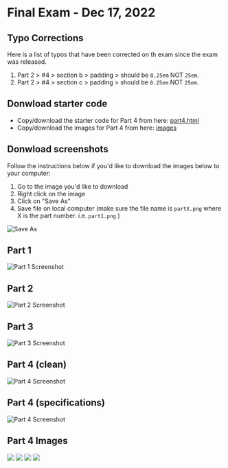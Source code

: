 # Final Exam - Dec 17, 2022

## Typo Corrections
Here is a list of typos that have been corrected on th exam since the exam was released. 

1. Part 2 > #4 > section b > padding > should be `0.25em` NOT `25em`. 
2. Part 2 > #4 > section c > padding > should be `0.25em` NOT `25em`. 

## Donwload starter code
- Copy/download the starter code for Part 4 from here: [part4.html](https://github.com/Parsa-Rajabi/cis-145/blob/main/final/part4.html)
- Copy/download the images for Part 4 from here: [images](https://github.com/Parsa-Rajabi/cis-145/tree/main/final/images)

## Donwload screenshots

Follow the instructions below if you'd like to download the images below to your computer:
1. Go to the image you'd like to download
2. Right click on the image
3. Click on "Save As"
4. Save file on local computer (make sure the file name is `partX.png` where X is the part number. i.e. `part1.png` )

![Save As](final/saveAs.png)

## Part 1 

![Part 1 Screenshot](final/part1.png)

## Part 2 

![Part 2 Screenshot](final/part2.png)

## Part 3

![Part 3 Screenshot](final/part3.png)

## Part 4 (clean)

![Part 4 Screenshot](final/part4_clean.png)

## Part 4 (specifications)
![Part 4 Screenshot](final/part4_specs.png)

## Part 4 Images
![](final/images/9494472443.jpg)
![](final/images/9498358806.jpg)
![](final/images/9504449928.jpg)
![](final/images/new-banner.png)